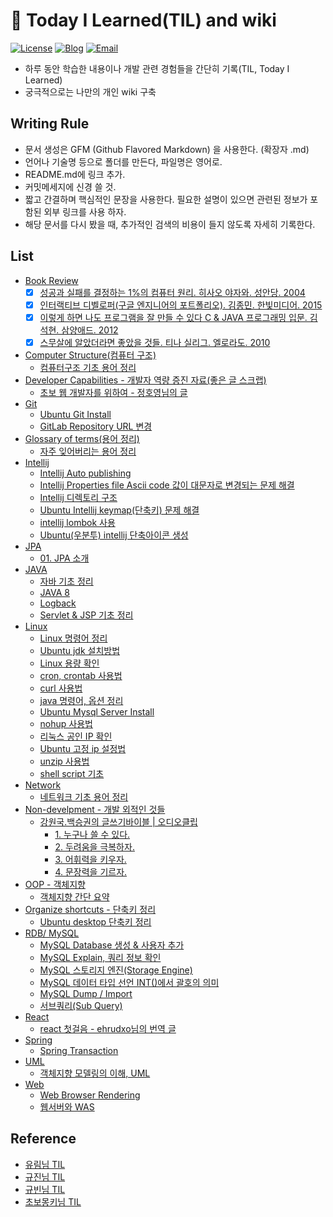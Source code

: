 # 📝 Today I Learned(TIL) and wiki

[![License](https://img.shields.io/github/license/mashape/apistatus.svg)](./LICENSE) [![Blog](https://img.shields.io/badge/Blog-gwonsungjun.github.io-blue.svg)](https://gwonsungjun.github.io/) [![Email](https://img.shields.io/badge/Email-gwonsungjun-yellow.svg)](mailto:sungjunpizz@gmail.com)
- 하루 동안 학습한 내용이나 개발 관련 경험들을 간단히 기록(TIL, Today I Learned)
- 궁극적으로는 나만의 개인 wiki 구축

## Writing Rule
  - 문서 생성은 GFM (Github Flavored Markdown) 을 사용한다. (확장자 .md)
  - 언어나 기술명 등으로 폴더를 만든다, 파일명은 영어로.
  - README.md에 링크 추가.
  - 커밋메세지에 신경 쓸 것.
  - 짧고 간결하며 핵심적인 문장을 사용한다. 필요한 설명이 있으면 관련된 정보가 포함된 외부 링크를 사용 하자.
  - 해당 문서를 다시 봤을 때, 추가적인 검색의 비용이 들지 않도록 자세히 기록한다.

## List
  - [Book Review](https://github.com/gwonsungjun/TIL/blob/master/Book-Review/books.md)
    - [x] [성공과 실패를 결정하는 1%의 컴퓨터 원리. 히사오 야자와. 성안당. 2004](https://github.com/gwonsungjun/TIL/blob/master/Book-Review/Development/1%25-computer-principle-that-determines-success-and-failure.md)
    - [x] [인터랙티브 디벨로퍼(구글 엔지니어의 포트폴리오). 김종민. 한빛미디어. 2015](https://github.com/gwonsungjun/TIL/blob/master/Book-Review/Development/Interactive-Developer.md)
    - [x] [이렇게 하면 나도 프로그램을 잘 만들 수 있다 C & JAVA 프로그래밍 입문. 김석현. 삼양애드. 2012](https://github.com/gwonsungjun/TIL/blob/master/Book-Review/Development/This-way-I-can-make-a-good-program1.md)
    - [x] [스무살에 알았더라면 좋았을 것들. 티나 실리그. 엘로라도. 2010](https://github.com/gwonsungjun/TIL/blob/master/Book-Review/Non-Development/What-would-have-been-nice-if-I'd-known-at-age-20.md)
  - [Computer Structure(컴퓨터 구조)](https://github.com/gwonsungjun/TIL/tree/master/ComputerStructure)
    - [컴퓨터구조 기초 용어 정리](https://github.com/gwonsungjun/TIL/blob/master/ComputerStructure/ComputerStructureBasic.md)
  - [Developer Capabilities - 개발자 역량 증진 자료(좋은 글 스크랩)](https://github.com/gwonsungjun/TIL/tree/master/Developer-Capabilities)
    - [초보 웹 개발자를 위하여 - 정호영님의 글](https://github.com/gwonsungjun/TIL/blob/master/Developer-Capabilities/For-starter-web-developers.md)
  - [Git](https://github.com/gwonsungjun/TIL/tree/master/Git/GitLab)
    - [Ubuntu Git Install](https://github.com/gwonsungjun/TIL/blob/master/Git/ubuntu-gitInstall.md)
    - [GitLab Repository URL 변경](https://github.com/gwonsungjun/TIL/blob/master/Git/GitLab/Rename-GitLab-url.md)
  - [Glossary of terms(용어 정리)](https://github.com/gwonsungjun/TIL/tree/master/GlossaryOfTerms)
    - [자주 잊어버리는 용어 정리](https://github.com/gwonsungjun/TIL/blob/master/GlossaryOfTerms/WholeCollection.md)
  - [Intellij](https://github.com/gwonsungjun/TIL/tree/master/Intellij)
    - [Intellij Auto publishing](https://github.com/gwonsungjun/TIL/blob/master/Intellij/Auto_publishing.md)
    - [Intellij Properties file Ascii code 값이 대문자로 변경되는 문제 해결](https://github.com/gwonsungjun/TIL/blob/master/Intellij/asciicode_uppercase.md)
    - [Intellij 디렉토리 구조](https://github.com/gwonsungjun/TIL/blob/master/Intellij/directory-structure.md)
    - [Ubuntu Intellij keymap(단축키) 문제 해결](https://github.com/gwonsungjun/TIL/blob/master/Intellij/keymapProblem.md)
    - [intellij lombok 사용](https://github.com/gwonsungjun/TIL/blob/master/Intellij/lombok.md)
    - [Ubuntu(우분투) intellij 단축아이콘 생성](https://github.com/gwonsungjun/TIL/blob/master/Intellij/ubuntu-ShortcutIcon.md)
  - [JPA](https://github.com/gwonsungjun/TIL/tree/master/JPA/Java%20ORM%20standard%20JPA%20programming)
    - [01. JPA 소개](https://github.com/gwonsungjun/TIL/blob/master/JPA/Java%20ORM%20standard%20JPA%20programming/1.JPA-introduction.md)
  - [JAVA](https://github.com/gwonsungjun/TIL/tree/master/Java)
    - [자바 기초 정리](https://github.com/gwonsungjun/TIL/blob/master/Java/javaBasic.md)
    - [JAVA 8](https://github.com/gwonsungjun/TIL/blob/master/Java/java8.md)
    - [Logback](https://github.com/gwonsungjun/TIL/blob/master/Java/logback.md)
    - [Servlet & JSP 기초 정리](https://github.com/gwonsungjun/TIL/blob/master/Java/servletsAndJsp.md)
  - [Linux](https://github.com/gwonsungjun/TIL/tree/master/Linux/Ubuntu)
    - [Linux 명령어 정리](https://github.com/gwonsungjun/TIL/blob/master/Linux/Ubuntu/linux-command.md)
    - [Ubuntu jdk 설치방법](https://github.com/gwonsungjun/TIL/blob/master/Linux/Ubuntu/Jdk-install.md)
    - [Linux 용량 확인](https://github.com/gwonsungjun/TIL/blob/master/Linux/Ubuntu/capacity-check.md)
    - [cron, crontab 사용법](https://github.com/gwonsungjun/TIL/blob/master/Linux/Ubuntu/crontab.md)
    - [curl 사용법](https://github.com/gwonsungjun/TIL/blob/master/Linux/Ubuntu/curl.md)
    - [java 명령어, 옵션 정리](https://github.com/gwonsungjun/TIL/blob/master/Linux/Ubuntu/java.md)
    - [Ubuntu Mysql Server Install](https://github.com/gwonsungjun/TIL/blob/master/Linux/Ubuntu/mysql-install.md)
    - [nohup 사용법](https://github.com/gwonsungjun/TIL/blob/master/Linux/Ubuntu/nohup.md)
    - [리눅스 공인 IP 확인](https://github.com/gwonsungjun/TIL/blob/master/Linux/Ubuntu/public-ip-check.md)
    - [Ubuntu 고정 ip 설정법](https://github.com/gwonsungjun/TIL/blob/master/Linux/Ubuntu/static-ip-setting.md)
    - [unzip 사용법](https://github.com/gwonsungjun/TIL/blob/master/Linux/Ubuntu/unzip.md)
    - [shell script 기초](https://github.com/gwonsungjun/TIL/blob/master/Linux/Ubuntu/shell-script.md)
  - [Network](https://github.com/gwonsungjun/TIL/tree/master/Network)
    - [네트워크 기초 용어 정리](https://github.com/gwonsungjun/TIL/blob/master/Network/Network-basic.md)
  - [Non-develpment - 개발 외적인 것들](https://github.com/gwonsungjun/TIL/tree/master/Non-development)
    - [강원국.백승권의 글쓰기바이블 | 오디오클립](https://github.com/gwonsungjun/TIL/tree/master/Non-development/Writing%20Bible)
      - [1. 누구나 쓸 수 있다.](https://github.com/gwonsungjun/TIL/blob/master/Non-development/Writing%20Bible/1-Anyone-can-write.md)
      - [2. 두려움을 극복하자.](https://github.com/gwonsungjun/TIL/blob/master/Non-development/Writing%20Bible/2-Let's-overcome-fear.md)
      - [3. 어휘력을 키우자.](https://github.com/gwonsungjun/TIL/blob/master/Non-development/Writing%20Bible/3-Increase-your-vocabulary.md)
      - [4. 문장력을 기르자.](https://github.com/gwonsungjun/TIL/blob/master/Non-development/Writing%20Bible/4-Let's-draw-a-sentence.md)
  - [OOP - 객체지향](https://github.com/gwonsungjun/TIL/blob/master/OOP/Object-oriented-programming.md)
    - [객체지향 간단 요약](https://github.com/gwonsungjun/TIL/blob/master/OOP/Object-oriented-programming.md)
  - [Organize shortcuts - 단축키 정리](https://github.com/gwonsungjun/TIL/tree/master/Organize-Shortcuts)
    - [Ubuntu desktop 단축키 정리](https://github.com/gwonsungjun/TIL/blob/master/Organize-Shortcuts/Ubuntu-shortcuts.md)
  - [RDB/ MySQL](https://github.com/gwonsungjun/TIL/tree/master/RDB/MySQL)
    - [MySQL Database 생성 & 사용자 추가](https://github.com/gwonsungjun/TIL/blob/master/RDB/MySQL/Create%20DB%20and%20Add%20User.md)
    - [MySQL Explain, 쿼리 정보 확인](https://github.com/gwonsungjun/TIL/blob/master/RDB/MySQL/Explain.md)
    - [MySQL 스토리지 엔진(Storage Engine)](https://github.com/gwonsungjun/TIL/blob/master/RDB/MySQL/Storage-Engine.md)
    - [MySQL 데이터 타입 선언 INT()에서 괄호의 의미](https://github.com/gwonsungjun/TIL/blob/master/RDB/MySQL/Zerofill.md)
    - [MySQL Dump / Import](https://github.com/gwonsungjun/TIL/blob/master/RDB/MySQL/dump-command.md)
    - [서브쿼리(Sub Query)](https://github.com/gwonsungjun/TIL/blob/master/RDB/MySQL/subquery.md)
  - [React](https://github.com/gwonsungjun/TIL/tree/master/React)
    - [react 첫걸음 - ehrudxo님의 번역 글](https://github.com/gwonsungjun/TIL/blob/master/React/React-FirstStep.md)
  - [Spring](https://github.com/gwonsungjun/TIL/tree/master/Spring)
    - [Spring Transaction](https://github.com/gwonsungjun/TIL/blob/master/Spring/SpringTransaction.md)
  - [UML](https://github.com/gwonsungjun/TIL/tree/master/UML)
    - [객체지향 모델링의 이해, UML](https://github.com/gwonsungjun/TIL/blob/master/UML/UML-Basic.md)
  - [Web](https://github.com/gwonsungjun/TIL/tree/master/Web)
    - [Web Browser Rendering](https://github.com/gwonsungjun/TIL/blob/master/Web/browser-Rendering.md)
    - [웹서버와 WAS](https://github.com/gwonsungjun/TIL/blob/master/Web/webServer-WAS.md)

## Reference
- [유림님 TIL](https://github.com/milooy/TIL#today-i-learned)
- [규진님 TIL](https://github.com/iamkyu/TIL)
- [규빈님 TIL](https://github.com/Gyubin/TIL)
- [초보몽키님 TIL](https://wayhome25.github.io/)
